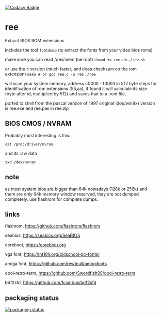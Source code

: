 [![Codacy Badge](https://api.codacy.com/project/badge/Grade/b5bebc8b8aed438da6bf0b2a63161d7a)](https://www.codacy.com/app/alexmyczko/ree?utm_source=github.com&amp;utm_medium=referral&amp;utm_content=alexmyczko/ree&amp;utm_campaign=Badge_Grade)

# ree
Extract BIOS ROM extensions

includes the tool `fontdump` (to extract the fonts from your video bios roms)

make sure you can read /dev/mem (be root)
`chmod +x ree.sh`
`./ree.sh`

or use the c version (much faster, and does checksum on the rom extension)
`make # or gcc ree.c -o ree`
`./ree`

will scan your system memory, address c0000 - f0000 in 512 byte steps for
identification of rom extensions (55,aa), if found it will calculate
its size (byte after id, multiplied by 512) and saves that to a .rom file.

ported to shell from the pascal version of 1997
original (dos/win9x) version is ree.exe and ree.pas in ree.zip

## BIOS CMOS / NVRAM

Probably most interesting is this:

`cat /proc/driver/nvram`

and its raw data

`xxd /dev/nvram`

## note

as most system bios are bigger than 64k nowadays (128k or 256k) and them
are only 64k memory window reserved, they are not dumped completely.
use flashrom for complete dumps.

## links

flashrom, https://github.com/flashrom/flashrom

seabios, https://seabios.org/SeaBIOS

coreboot, https://coreboot.org

vga font, https://int10h.org/oldschool-pc-fonts/

amiga font, https://github.com/rewtnull/amigafonts

cool-retro-term, https://github.com/Swordfish90/cool-retro-term

bdf2sfd, https://github.com/fcambus/bdf2sfd

## packaging status

[![packaging status](https://repology.org/badge/vertical-allrepos/ree.svg)](https://repology.org/project/ree/versions)
